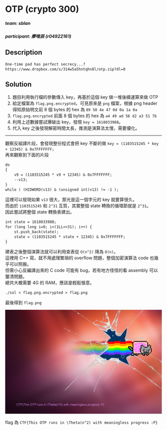 # OTP (crypto 300)
##### team: sblan
##### participant: 廖唯辰 (r04922161)
## Description
```
One-time pad has perfect secrecy...?
https://www.dropbox.com/s/314w5a5hntqhn8l/otp.zip?dl=0
```
## Solution
1. 題目利用執行檔的參數傳入 key，再基於這個 key 做一堆後續運算來做 OTP  
2. 給定檔案為 `flag.png.encrypted`，可見原來是 `png` 檔案，根據 png header 得知原始明文前 8 個 bytes 的 hex 為 `89 50 4e 47 0d 0a 1a 0a`  
3. `flag.png.encrypted` 前面 8 個 bytes 的 hex 為 `a4 49 ad 56 d2 a3 51 7b`  
4. 利用上述數據嘗試爆破出 key，發現 `key = 1618033988`。  
5. 代入 key 之後發現解密時間太長，推測是演算法太慢，需要優化。

----

觀察反組譯片段，會發現整份程式會把 key 不斷的做 `key = (1103515245 * key + 12345) & 0x7FFFFFFF;`  
再來觀察到下面的片段
```
do
{
    v9 = (1103515245 * v9 + 12345) & 0x7FFFFFFF;
    --v13;
}
while ( (HIDWORD(v13) & (unsigned int)v13) != -1 );
```
這裡可以發現如果 `v13` 很大，那光是這一個字元的 key 就要算很久。  
而由於 `1103515245` 和 `2^31` 互質，其實整個 state 轉換的循環節就是 `2^31`。  
因此嘗試將整個 state 轉換表建出。  
```
int state = 1618033988;
for (long long i=0; i<(1LL<<31); i++) {
    st.push_back(state);
    state = (1103515245 * state + 12345) & 0x7FFFFFFF;
}
```
建表之後整個演算法就可以利用查表從 `O(n^2)` 降為 `O(n)`。  
這裡用 C++ 寫，就不用處理繁瑣的 overflow 問題，整個加密演算法 code 也幾乎可以照搬。  
但需小心反編譯出來的 C code 可能有 bug，若有地方怪怪的看 assembly 可以釐清問題。  
總共大概需要 4G 的 RAM，應該是輕鬆愜意。
```
./sol < flag.png.encrypted > flag.png
```
最後得到 `flag.png`  

![](flag.png)  

flag 為 `CTF{This OTP runs in \Theta(n^2) with meaningless progress :P}`
